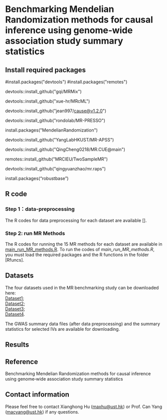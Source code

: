 # Benchmarking Mendelian Randomization methods for causal inference using genome‐wide association study summary statistics

## Install required packages
#install.packages("devtools")
#install.packages("remotes")

devtools::install_github("gqi/MRMix")

devtools::install_github("xue-hr/MRcML")

devtools::install_github("jean997/cause@v1.2.0")

devtools::install_github("rondolab/MR-PRESSO")

install.packages("MendelianRandomization")

devtools::install_github("YangLabHKUST/MR-APSS")

devtools::install_github("QingCheng0218/MR.CUE@main")

remotes::install_github("MRCIEU/TwoSampleMR")

devtools::install_github("qingyuanzhao/mr.raps")

install.packages(“robustbase”)

## R code
### Step 1：data-preprocessing
The R codes for data preprocessing for each dataset are available [].

### Step 2: run MR Methods
The R codes for running the 15 MR methods for each dataset are available in [main_run_MR_methods.R]().
To run the codes of *main_run_MR_methods.R*, you must load the required packages and the R functions in the folder [Rfuncs]. 

## Datasets
The four datasets used in the MR benchmarking study can be downloaded here:  
[Dataset1]();  
[Dataset2]();  
[Dataset3]();  
[Dataset4](). 

The GWAS summary data files (after data preprocessing) and the summary statistics for selected IVs are available for downloading.

## Results

## Reference
Benchmarking Mendelian Randomization methods for causal inference using genome‐wide association study summary statistics

## Contact information
Please feel free to contact Xianghong Hu (maxhu@ust.hk) or Prof. Can Yang (macyang@ust.hk) if any questions.
